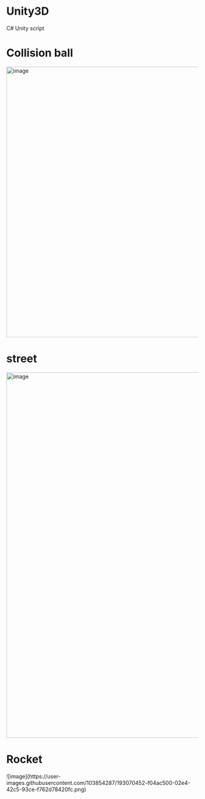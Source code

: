 # Unity3D

C# Unity script
<h1>Collision ball</h1>
<img width="707" alt="image" src="https://user-images.githubusercontent.com/103854287/195649305-ce4d580e-577c-44a6-8b10-1b5c19166c05.png">

<h1>street</h1>
<img width="955" alt="image" src="https://user-images.githubusercontent.com/103854287/195649460-6f2afa15-94c9-4247-8fcb-d9b06dfe6c8c.png">


<h1>Rocket</h1>
![image](https://user-images.githubusercontent.com/103854287/193070452-f04ac500-02e4-42c5-93ce-f762d78420fc.png)
